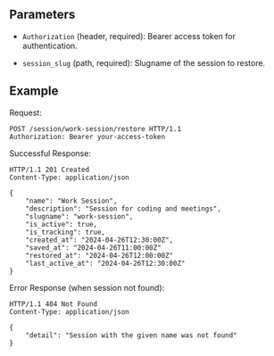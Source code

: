 ## Parameters

- `Authorization` (header, required): Bearer access token for authentication.

- `session_slug` (path, required): Slugname of the session to restore.

## Example

Request:

```http
POST /session/work-session/restore HTTP/1.1
Authorization: Bearer your-access-token
```

Successful Response:

```http
HTTP/1.1 201 Created
Content-Type: application/json

{ 
    "name": "Work Session", 
    "description": "Session for coding and meetings", 
    "slugname": "work-session",
    "is_active": true, 
    "is_tracking": true, 
    "created_at": "2024-04-26T12:30:00Z", 
    "saved_at": "2024-04-26T11:00:00Z"
    "restored_at": "2024-04-26T12:00:00Z"
    "last_active_at": "2024-04-26T12:30:00Z" 
}
```

Error Response (when session not found):

```http
HTTP/1.1 404 Not Found
Content-Type: application/json

{ 
    "detail": "Session with the given name was not found" 
}
```